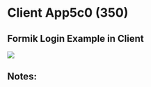 # Client App5c0   (350)  
## Formik Login Example in Client  
  
<img src="Apps/images/et0350-client-app5c0.md_screen1.png" class="img4"><br>
  
## Notes:  
  
